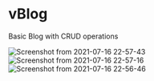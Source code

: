 # vBlog

Basic Blog with CRUD operations

![Screenshot from 2021-07-16 22-57-43](https://user-images.githubusercontent.com/56093481/125986387-7cef7a99-321f-4c1d-8460-cc757729e211.png)
![Screenshot from 2021-07-16 22-57-16](https://user-images.githubusercontent.com/56093481/125986391-c84f522c-473b-48a9-9590-47a08fdcf554.png)
![Screenshot from 2021-07-16 22-56-46](https://user-images.githubusercontent.com/56093481/125986395-6d5a753f-5980-4e3d-8964-a4ee8e96157b.png)
